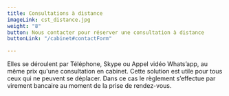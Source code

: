 ```yaml
---
title: Consultations à distance
imageLink: cst_distance.jpg
weight: "8"
button: Nous contacter pour réserver une consultation à distance
buttonLink: "/cabinet#contactForm"

---
```

Elles se déroulent par Téléphone, Skype ou Appel vidéo Whats’app, au même prix qu'une consultation en cabinet. Cette solution est utile pour tous ceux qui ne peuvent se déplacer. Dans ce cas le règlement s’effectue par virement bancaire au moment de la prise de rendez-vous.